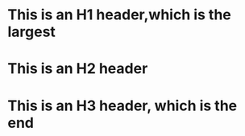 # This is an H1 header,which is the largest
# This is an H2 header
# This is an H3 header, which is the end
